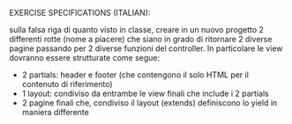 EXERCISE SPECIFICATIONS (ITALIAN):
 
sulla falsa riga di quanto visto in classe, creare in un nuovo progetto 2 differenti rotte (nome a piacere) che siano in grado di ritornare 2 diverse pagine passando per 2 diverse funzioni del controller. In particolare le view dovranno essere strutturate come segue:
- 2 partials: header e footer (che contengono il solo HTML per il contenuto di riferimento)
- 1 layout: condiviso da entrambe le view finali che include i 2 partials
- 2 pagine finali che, condiviso il layout (extends) definiscono lo yield in maniera differente
